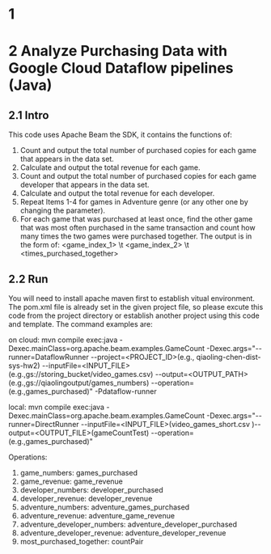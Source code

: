 # 1

# 2 Analyze Purchasing Data with Google Cloud Dataflow pipelines (Java)
## 2.1 Intro
This code uses Apache Beam the SDK, it contains the functions of: 
1. Count and output the total number of purchased copies for each game that appears in the data set. 
2. Calculate and output the total revenue for each game. 
3. Count and output the total number of purchased copies for each game developer that appears in the data set. 
4. Calculate and output the total revenue for each developer.  
5. Repeat Items 1-4 for games in Adventure genre (or any other one by changing the parameter). 
6. For each game that was purchased at least once, find the other game that was most often purchased in the same transaction and count how many times the two games were purchased together.
 The output is in the form of: <game_index_1> \t <game_index_2> \t <times_purchased_together>

## 2.2 Run
You will need to install apache maven first to establish vitual environment. The pom.xml file is already set in the given project file, so please excute this code from the project directory or establish another project using this code and template. The command examples are:


on cloud:
mvn compile exec:java -Dexec.mainClass=org.apache.beam.examples.GameCount      -Dexec.args="--runner=DataflowRunner --project=<PROJECT_ID>(e.g., qiaoling-chen-dist-sys-hw2) --inputFile=<INPUT_FILE>(e.g.,gs://storing_bucket/video_games.csv) --output=<OUTPUT_PATH>(e.g.,gs://qiaolingoutput/games_numbers) --operation=<OPERATION>(e.g.,games_purchased)" -Pdataflow-runner

local:
mvn compile exec:java -Dexec.mainClass=org.apache.beam.examples.GameCount      -Dexec.args="--runner=DirectRunner --inputFile=<INPUT_FILE>(video_games_short.csv )--output=<OUTPUT_FILE>(gameCountTest) --operation=<OPERATION>(e.g.,games_purchased)" 

Operations:
1. game_numbers: games_purchased
2. game_revenue: game_revenue
3. developer_numbers: developer_purchased
4. developer_revenue: developer_revenue
5. adventure_numbers: adventure_games_purchased
6. adventure_revenue: adventure_game_revenue
7. adventure_developer_numbers: adventure_developer_purchased
8. adventure_developer_revenue: adventure_developer_revenue
9. most_purchased_together: countPair
